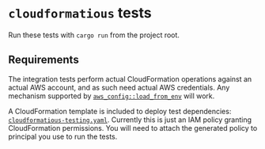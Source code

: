 # `cloudformatious` tests

Run these tests with `cargo run` from the project root.

## Requirements

The integration tests perform actual CloudFormation operations against an actual AWS account, and as such need actual AWS credentials.
Any mechanism supported by [`aws_config::load_from_env`](https://docs.rs/aws-config/latest/aws_config/fn.load_from_env.html) will work.

A CloudFormation template is included to deploy test dependencies: [`cloudformatious-testing.yaml`](cloudformatious-testing.yaml).
Currently this is just an IAM policy granting CloudFormation permissions.
You will need to attach the generated policy to principal you use to run the tests.
